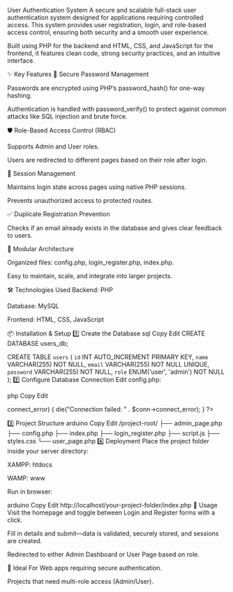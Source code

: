 User Authentication System
A secure and scalable full-stack user authentication system designed for applications requiring controlled access.
This system provides user registration, login, and role-based access control, ensuring both security and a smooth user experience.

Built using PHP for the backend and HTML, CSS, and JavaScript for the frontend, it features clean code, strong security practices, and an intuitive interface.

✨ Key Features
🔐 Secure Password Management

Passwords are encrypted using PHP’s password_hash() for one-way hashing.

Authentication is handled with password_verify() to protect against common attacks like SQL injection and brute force.

🛡 Role-Based Access Control (RBAC)

Supports Admin and User roles.

Users are redirected to different pages based on their role after login.

🔄 Session Management

Maintains login state across pages using native PHP sessions.

Prevents unauthorized access to protected routes.

✅ Duplicate Registration Prevention

Checks if an email already exists in the database and gives clear feedback to users.

📂 Modular Architecture

Organized files: config.php, login_register.php, index.php.

Easy to maintain, scale, and integrate into larger projects.

🛠 Technologies Used
Backend: PHP

Database: MySQL

Frontend: HTML, CSS, JavaScript

📦 Installation & Setup
1️⃣ Create the Database
sql
Copy
Edit
CREATE DATABASE users_db;

CREATE TABLE `users` (
    `id` INT AUTO_INCREMENT PRIMARY KEY,
    `name` VARCHAR(255) NOT NULL,
    `email` VARCHAR(255) NOT NULL UNIQUE,
    `password` VARCHAR(255) NOT NULL,
    `role` ENUM('user', 'admin') NOT NULL
);
2️⃣ Configure Database Connection
Edit config.php:

php
Copy
Edit
<?php
$host = "localhost";
$user = "root";
$password = "";  
$database = "users_db";

$conn = new mysqli($host, $user, $password, $database);

if ($conn->connect_error) {
    die("Connection failed: " . $conn->connect_error);
}
?>
3️⃣ Project Structure
arduino
Copy
Edit
/project-root/
├── admin_page.php
├── config.php
├── index.php
├── login_register.php
├── script.js
├── styles.css
└── user_page.php
4️⃣ Deployment
Place the project folder inside your server directory:

XAMPP: htdocs

WAMP: www

Run in browser:

arduino
Copy
Edit
http://localhost/your-project-folder/index.php
🚀 Usage
Visit the homepage and toggle between Login and Register forms with a click.

Fill in details and submit—data is validated, securely stored, and sessions are created.

Redirected to either Admin Dashboard or User Page based on role.

🎯 Ideal For
Web apps requiring secure authentication.

Projects that need multi-role access (Admin/User).



